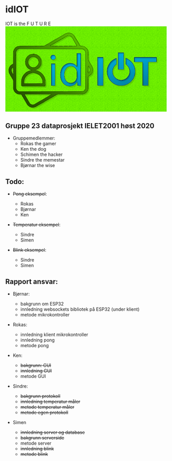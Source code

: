 # idIOT

IOT is the F U T U R E
![](Dokumentasjon/Bilder/idIOT-logo.png)

## Gruppe 23 dataprosjekt IELET2001 høst 2020
* Gruppemedlemmer:
	* Rokas the gamer
	* Ken the dog
	* Schimen the hacker
	* Sindre the memestar
	* Bjørnar the wise




## Todo:
* ~~Pong eksempel~~: 
	* Rokas
	* Bjørnar
	* Ken

* ~~Temperatur eksempel~~: 
	* Sindre
	* Simen

* ~~Blink eksempel~~:
	* Sindre
	* Simen

## Rapport ansvar:
* Bjørnar: 
	* bakgrunn om ESP32 
	* innledning websockets bibliotek på ESP32 (under klient)
	* metode mikrokontroller

* Rokas: 
	* innledning klient mikrokontroller
	* innledning pong
	* metode pong

* Ken:
	* ~~bakgrunn: GUI~~
	* ~~innledning GUI~~
	* metode GUI

* Sindre:
	* ~~bakgrunn protokoll~~
	* ~~innledning temperatur måler~~
	* ~~metode temperatur måler~~
	* ~~metode egen protokoll~~

* Simen
	* ~~innledning server og database~~
	* ~~bakgrunn serverside~~
	* metode server
	* ~~innledning blink~~
	* ~~metode blink~~

